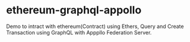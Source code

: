 # ethereum-graphql-appollo
Demo to intract with ethereum(Contract) using Ethers, Query and Create Transaction using GraphQL with Apppllo Federation Server.

